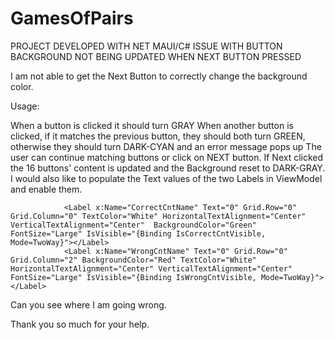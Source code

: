 # GamesOfPairs
PROJECT DEVELOPED WITH NET MAUI/C#
ISSUE WITH BUTTON BACKGROUND NOT BEING UPDATED WHEN NEXT BUTTON PRESSED

I am not able to get the Next Button to correctly change the background color.

Usage:

When a button is clicked it should turn GRAY
When another button is clicked, if it matches the previous button, they should both turn GREEN, otherwise they should turn DARK-CYAN and an error message pops up
The user can continue matching buttons or click on NEXT button.
If Next clicked the 16 buttons' content is updated and the Background reset to DARK-GRAY.
I would also like to populate the Text values of the two Labels in ViewModel and enable them.

                <Label x:Name="CorrectCntName" Text="0" Grid.Row="0" Grid.Column="0" TextColor="White" HorizontalTextAlignment="Center" VerticalTextAlignment="Center"  BackgroundColor="Green"  FontSize="Large" IsVisible="{Binding IsCorrectCntVisible, Mode=TwoWay}"></Label>
                <Label x:Name="WrongCntName" Text="0" Grid.Row="0" Grid.Column="2" BackgroundColor="Red" TextColor="White" HorizontalTextAlignment="Center" VerticalTextAlignment="Center" FontSize="Large" IsVisible="{Binding IsWrongCntVisible, Mode=TwoWay}"></Label>
Can you see where I am going wrong.

Thank you so much for your help.
